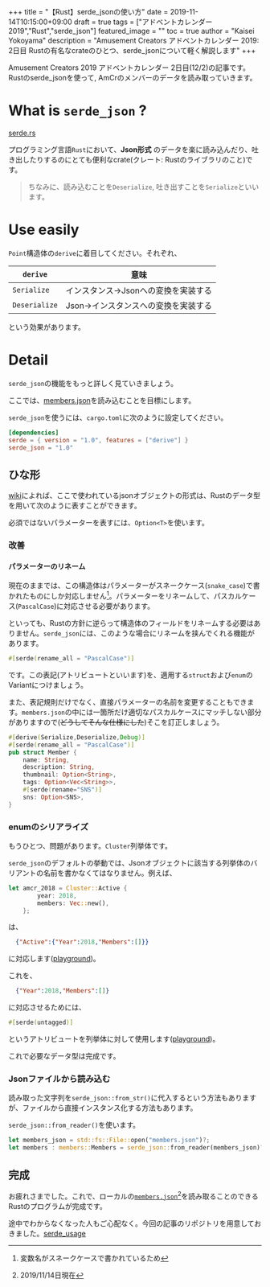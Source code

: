+++
title =  "【Rust】serde_jsonの使い方"
date = 2019-11-14T10:15:00+09:00
draft = true
tags = ["アドベントカレンダー2019","Rust","serde_json"]
featured_image = ""
toc = true
author = "Kaisei Yokoyama"
description = "Amusement Creators アドベントカレンダー 2019: 2日目 Rustの有名なcrateのひとつ、serde_jsonについて軽く解説します"
+++

Amusement Creators 2019 アドベントカレンダー 2日目(12/2)の記事です。Rustのserde_jsonを使って, AmCrのメンバーのデータを読み取っていきます。

# What is `serde_json` ?
[serde.rs](https://serde.rs/)

プログラミング言語`Rust`において、**Json形式** のデータを楽に読み込んだり、吐き出したりするのにとても便利なcrate(クレート: Rustのライブラリのこと)です。

> ちなみに、読み込むことを`Deserialize`, 吐き出すことを`Serialize`といいます。

# Use easily

<script src="https://gist.github.com/rust-play/7b5313111fbda49c42e534cfbc1003c1.js"></script>

`Point`構造体の`derive`に着目してください。それぞれ、

`derive` | 意味
--- | ---
`Serialize` | インスタンス->Jsonへの変換を実装する
`Deserialize` | Json->インスタンスへの変換を実装する

という効果があります。

# Detail
`serde_json`の機能をもっと詳しく見ていきましょう。

ここでは、[members.json](https://github.com/AmusementCreators/WebSite/blob/master/data/members.json)を読み込むことを目標にします。

`serde_json`を使うには、`cargo.toml`に次のように設定してください。

```toml
[dependencies]
serde = { version = "1.0", features = ["derive"] }
serde_json = "1.0"
```

## ひな形
[wiki](https://github.com/AmusementCreators/WebSite/wiki/%E8%87%AA%E5%B7%B1%E7%B4%B9%E4%BB%8B%E3%82%92%E8%BF%BD%E5%8A%A0%E3%81%99%E3%82%8B)によれば、ここで使われているjsonオブジェクトの形式は、Rustのデータ型を用いて次のように表すことができます。

<script src="https://gist.github.com/KaiseiYokoyama/55f51fd96a34ceef6a9c8577e0059d69.js"></script>

必須ではないパラメーターを表すには、`Option<T>`を使います。

### 改善
#### パラメーターのリネーム
現在のままでは、この構造体はパラメーターがスネークケース(`snake_case`)で書かれたものにしか対応しません[^rename-1]。パラメーターをリネームして、パスカルケース(`PascalCase`)に対応させる必要があります。

といっても、Rustの方針に逆らって構造体のフィールドをリネームする必要はありません。`serde_json`には、このような場合にリネームを挟んでくれる機能があります。

```rust
#[serde(rename_all = "PascalCase")]
```

です。この表記(アトリビュートといいます)を、適用する`struct`および`enum`のVariantにつけましょう。

また、表記規則だけでなく、直接パラメーターの名前を変更することもできます。`members.json`の中には一箇所だけ適切なパスカルケースにマッチしない部分がありますので(<del>どうしてそんな仕様にした</del>)そこを訂正しましょう。

```rust
#[derive(Serialize,Deserialize,Debug)]
#[serde(rename_all = "PascalCase")]
pub struct Member {
    name: String,
    description: String,
    thumbnail: Option<String>,
    tags: Option<Vec<String>>,
    #[serde(rename="SNS")]
    sns: Option<SNS>,
}
```

[^rename-1]: 変数名がスネークケースで書かれているため

### enumのシリアライズ
もうひとつ、問題があります。`Cluster`列挙体です。

`serde_json`のデフォルトの挙動では、Jsonオブジェクトに該当する列挙体のバリアントの名前を書かなくてはなりません。例えば、

```rust
let amcr_2018 = Cluster::Active {
        year: 2018,
        members: Vec::new(),
    };
```

は、

```json
  {"Active":{"Year":2018,"Members":[]}}
```

に対応します([playground](https://play.rust-lang.org/?version=stable&mode=debug&edition=2018&gist=4e9856ce2dc30c42df390f1a226dd60a))。

これを、

```json
  {"Year":2018,"Members":[]}
```

に対応させるためには、

```rust
#[serde(untagged)]
```

というアトリビュートを列挙体に対して使用します([playground](https://play.rust-lang.org/?version=stable&mode=debug&edition=2018&gist=2a1f7e206821e301c56f1d9f308bd0a1))。

これで必要なデータ型は完成です。

### Jsonファイルから読み込む
読み取った文字列を`serde_json::from_str()`に代入するという方法もありますが、ファイルから直接インスタンス化する方法もあります。

`serde_json::from_reader()`を使います。

```rust
let members_json = std::fs::File::open("members.json")?;
let members : members::Members = serde_json::from_reader(members_json)?;
```

## 完成
お疲れさまでした。これで、ローカルの[`members.json`](https://github.com/AmusementCreators/WebSite/blob/master/data/members.json)[^completed-1]を読み取ることのできるRustのプログラムが完成です。

途中でわからなくなった人もご心配なく。今回の記事のリポジトリを用意しておきました。[serde_usage](https://github.com/KaiseiYokoyama/serde_usage)

[^completed-1]: 2019/11/14日現在

[^completed-1]: 2019/11/14日現在における形式の